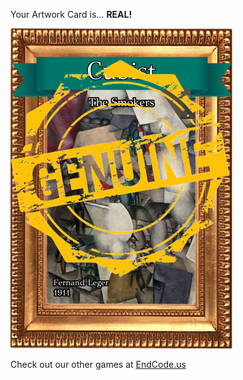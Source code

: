 Your Artwork Card is... 
  **REAL!**
 
 ![alt text](ArtworThe_Smokers_Real[face,1].png?raw=true "Artwork Card")  
 
 
 
 
 
 Check out our other games at [EndCode.us](https://endcode.us/)